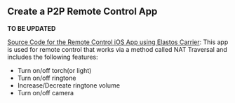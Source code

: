 ## Create a P2P Remote Control App

**TO BE UPDATED**

[Source Code for the Remote Control iOS App using Elastos Carrier](https://github.com/elastos/Elastos.Carrier.Demo.Remoter.iOS): This app is used for remote control that works via a method called NAT Traversal and includes the following features:

* Turn on/off torch(or light)
* Turn on/off ringtone
* Increase/Decreate ringtone volume
* Turn on/off camera